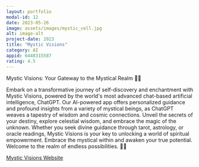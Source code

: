 ```yaml
---
layout: portfolio
modal-id: 12
date: 2023-05-26
image: assets/images/mystic_cell.jpg
alt: image-alt
project-date: 2023
title: "Mystic Visions"
category: AI
appid: 6448315587
rating: 4.5
--- 
```


Mystic Visions: Your Gateway to the Mystical Realm 🌌🔮

Embark on a transformative journey of self-discovery and enchantment with Mystic Visions, powered by the world's most advanced chat-based artificial intelligence, ChatGPT. Our AI-powered app offers personalized guidance and profound insights from a variety of mystical beings, as ChatGPT weaves a tapestry of wisdom and cosmic connections. Unveil the secrets of your destiny, explore celestial wisdom, and embrace the magic of the unknown. Whether you seek divine guidance through tarot, astrology, or oracle readings, Mystic Visions is your key to unlocking a world of spiritual empowerment. Embrace the mystical within and awaken your true potential. Welcome to the realm of endless possibilities. 🌟✨

[Mystic Visions Website](https://mysticvisions.app)